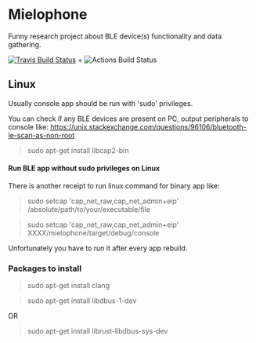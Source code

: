 # Mielophone
Funny research project about BLE device(s) functionality and data gathering.

[![Travis Build Status](https://travis-ci.com/blandger/mielophone.svg?branch=master)](https://travis-ci.com/blandger/mielophone) + ![Actions Build Status](https://github.com/blandger/mielophone/actions/workflows/rust.yml/badge.svg?branch=master)

## Linux
Usually console app should be run with 'sudo' privileges.

You can check if any BLE devices are present on PC, output peripherals to console like:
https://unix.stackexchange.com/questions/96106/bluetooth-le-scan-as-non-root
> sudo apt-get install libcap2-bin

#### Run BLE app without sudo privileges on Linux
There is another receipt to run linux command for binary app like:

> sudo setcap 'cap_net_raw,cap_net_admin+eip' /absolute/path/to/your/executable/file

>sudo setcap 'cap_net_raw,cap_net_admin+eip' XXXX/mielophone/target/debug/console

Unfortunately you have to run it after every app rebuild. 

### Packages to install
> sudo apt-get install clang

> sudo apt-get install libdbus-1-dev

OR

> sudo apt-get install librust-libdbus-sys-dev

